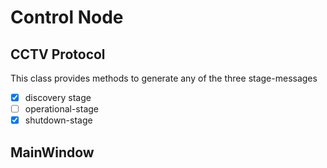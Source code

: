 # Control Node
## CCTV Protocol
This class provides methods to generate any of the three stage-messages
- [x] discovery stage
- [ ] operational-stage
- [x] shutdown-stage

## MainWindow
